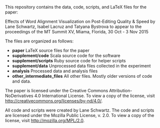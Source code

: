 This repository contains the data, code, scripts, and LaTeX files for the paper:

Effects of Word Alignment Visualization on Post-Editing Quality & Speed
by Lane Schwartz, Isabel Lacruz and Tatyana Bystrova
to appear to the proceedings of the MT Summit XV, Miama, Florida, 30 Oct - 3 Nov 2015

The files are organized as follows:

* **paper**                     LaTeX source files for the paper
* **supplement/code**           Scala source code for the software
* **supplement/scripts**         Ruby source code for helper scripts
* **supplement/data**            Unprocessed data files collected in the experiment
* **analysis**                  Processed data and analysis files
* **other_intermediate_files**  All other files. Mostly older versions of code and data.


The paper is licensed under the Creative Commons Attribution-NoDerivatives 4.0 International License. To view a copy of the license, visit http://creativecommons.org/licenses/by-nd/4.0/.

All code and scripts were created by Lane Schwartz.
The code and scripts are licensed under the Mozilla Public License, v. 2.0. To view a copy of the license, visit http://mozilla.org/MPL/2.0.
